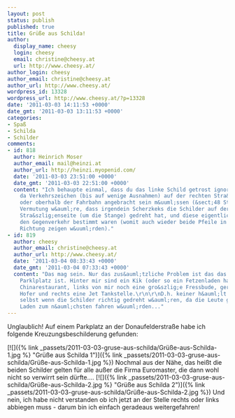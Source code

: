 ```yaml
---
layout: post
status: publish
published: true
title: Grüße aus Schilda!
author:
  display_name: cheesy
  login: cheesy
  email: christine@cheesy.at
  url: http://www.cheesy.at/
author_login: cheesy
author_email: christine@cheesy.at
author_url: http://www.cheesy.at/
wordpress_id: 13328
wordpress_url: http://www.cheesy.at/?p=13328
date: '2011-03-03 14:11:53 +0000'
date_gmt: '2011-03-03 13:11:53 +0000'
categories:
- Spaß
- Schilda
- Schilder
comments:
- id: 818
  author: Heinrich Moser
  author_email: mail@heinzi.at
  author_url: http://heinzi.myopenid.com/
  date: '2011-03-03 23:51:00 +0000'
  date_gmt: '2011-03-03 22:51:00 +0000'
  content: "Ich behaupte einmal, dass du das linke Schild getrost ignorieren darfst,
    da Verkehrszeichen (bis auf wenige Ausnahmen) auf der rechten Stra&szlig;enseite
    oder oberhalb der Fahrbahn angebracht sein m&uuml;ssen (&sect;48 StVO).\r\n\r\nMeine
    Vermutung w&auml;re, dass irgendein Scherzkeks die Schilder auf der entfernten
    Stra&szlig;enseite (um die Stange) gedreht hat, und diese eigentlich f&uuml;r
    den Gegenverkehr bestimmt waren (womit auch wieder beide Pfeile in die gleiche
    Richtung zeigen w&uuml;rden)."
- id: 819
  author: cheesy
  author_email: christine@cheesy.at
  author_url: http://www.cheesy.at/
  date: '2011-03-04 08:33:43 +0000'
  date_gmt: '2011-03-04 07:33:43 +0000'
  content: "Das mag sein. Nur das zus&auml;tzliche Problem ist das das alles ein gro&szlig;er
    Parklplatz ist. Hinter mir sind ein Kik (oder so ein Fetzenladen halt), Billa,
    Chinarestaurant, links von mir noch eine gro&szlig;e Fressbude, geradeaus der
    Hofer und rechts eine Jet Tankstelle.\r\n\r\nD.h. keiner h&auml;lt sich daran,
    selbst wenn die Schilder richtig gedreht w&auml;ren, da die Leute gerne von einem
    Laden zum n&auml;chsten fahren w&uuml;rden..."
---
```

<!--:de-->Unglaublich! Auf einem Parkplatz an der Donaufelderstraße habe ich folgende Kreuzungsbeschilderung gefunden:
[![]({% link _passets/2011-03-03-gruse-aus-schilda/Grüße-aus-Schilda-1.jpg %} "Grüße aus Schilda 1")]({% link _passets/2011-03-03-gruse-aus-schilda/Grüße-aus-Schilda-1.jpg %})
Nochmal aus der Nähe, das heißt die beiden Schilder gelten für alle außer die Firma Euromaster, die dann wohl nicht so verwirrt sein dürfte....
[![]({% link _passets/2011-03-03-gruse-aus-schilda/Grüße-aus-Schilda-2.jpg %} "Grüße aus Schilda 2")]({% link _passets/2011-03-03-gruse-aus-schilda/Grüße-aus-Schilda-2.jpg %})
Und nein, ich habe nicht verstanden ob ich jetzt an der Stelle rechts oder links abbiegen muss - darum bin ich einfach geradeaus weitergefahren!<!--:-->
